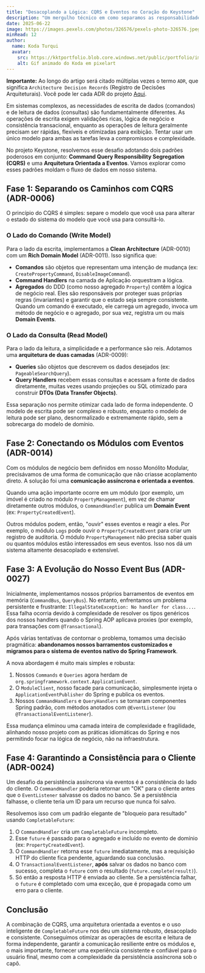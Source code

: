 ```yaml
---
title: "Desacoplando a Lógica: CQRS e Eventos no Coração do Keystone"
description: "Um mergulho técnico em como separamos as responsabilidades de leitura e escrita com CQRS e construímos um sistema reativo e resiliente usando uma arquitetura orientada a eventos, incluindo nossa jornada de um event bus customizado para a solução nativa do Spring."
date: 2025-06-22
image: https://images.pexels.com/photos/326576/pexels-photo-326576.jpeg?auto=compress&cs=tinysrgb&w=1260&h=750&dpr=1
minRead: 12
author:
  name: Koda Turqui
  avatar:
    src: https://kktportfolio.blob.core.windows.net/public/portfolio/images/Vdeo_Animado_Pronto-ezgif.webp
    alt: Gif animado do Koda em pixelart
---
```


**Importante:** Ao longo do artigo será citado múltiplas vezes o termo `ADR`, que significa `Architecture Decision Records` (Registro de Decisões Arquiteturais). Você pode ler cada ADR do projeto [Aqui](https://github.com/koda-kaolinite/keystone_api/tree/main/docs/ARCHITECTURE-DESICION-LOG).

Em sistemas complexos, as necessidades de escrita de dados (comandos) e de leitura de dados (consultas) são fundamentalmente diferentes. As operações de escrita exigem validações ricas, lógica de negócio e consistência transacional, enquanto as operações de leitura geralmente precisam ser rápidas, flexíveis e otimizadas para exibição. Tentar usar um único modelo para ambas as tarefas leva a compromissos e complexidade.

No projeto Keystone, resolvemos esse desafio adotando dois padrões poderosos em conjunto: **Command Query Responsibility Segregation (CQRS)** e uma **Arquitetura Orientada a Eventos**. Vamos explorar como esses padrões moldam o fluxo de dados em nosso sistema.

## Fase 1: Separando os Caminhos com CQRS (ADR-0006)

O princípio do CQRS é simples: separe o modelo que você usa para alterar o estado do sistema do modelo que você usa para consultá-lo.

### O Lado do Comando (Write Model)

Para o lado da escrita, implementamos a **Clean Architecture** (ADR-0010) com um **Rich Domain Model** (ADR-0011). Isso significa que:

-   **Comandos** são objetos que representam uma intenção de mudança (ex: `CreatePropertyCommand`, `DisableImageCommand`).
-   **Command Handlers** na camada de Aplicação orquestram a lógica.
-   **Agregados** do DDD (como nosso agregado `Property`) contêm a lógica de negócio real. Eles são responsáveis por proteger suas próprias regras (invariantes) e garantir que o estado seja sempre consistente. Quando um comando é executado, ele carrega um agregado, invoca um método de negócio e o agregado, por sua vez, registra um ou mais **Domain Events**.

### O Lado da Consulta (Read Model)

Para o lado da leitura, a simplicidade e a performance são reis. Adotamos uma **arquitetura de duas camadas** (ADR-0009):

-   **Queries** são objetos que descrevem os dados desejados (ex: `PageableSearchQuery`).
-   **Query Handlers** recebem essas consultas e acessam a fonte de dados diretamente, muitas vezes usando projeções ou SQL otimizado para construir **DTOs (Data Transfer Objects)**.

Essa separação nos permite otimizar cada lado de forma independente. O modelo de escrita pode ser complexo e robusto, enquanto o modelo de leitura pode ser plano, desnormalizado e extremamente rápido, sem a sobrecarga do modelo de domínio.

## Fase 2: Conectando os Módulos com Eventos (ADR-0014)

Com os módulos de negócio bem definidos em nosso Monólito Modular, precisávamos de uma forma de comunicação que não criasse acoplamento direto. A solução foi uma **comunicação assíncrona e orientada a eventos**.

Quando uma ação importante ocorre em um módulo (por exemplo, um imóvel é criado no módulo `PropertyManagement`), em vez de chamar diretamente outros módulos, o `CommandHandler` publica um **Domain Event** (ex: `PropertyCreatedEvent`).

Outros módulos podem, então, "ouvir" esses eventos e reagir a eles. Por exemplo, o módulo `Logs` pode ouvir o `PropertyCreatedEvent` para criar um registro de auditoria. O módulo `PropertyManagement` não precisa saber quais ou quantos módulos estão interessados em seus eventos. Isso nos dá um sistema altamente desacoplado e extensível.

## Fase 3: A Evolução do Nosso Event Bus (ADR-0027)

Inicialmente, implementamos nossos próprios barramentos de eventos em memória (`CommandBus`, `QueryBus`). No entanto, enfrentamos um problema persistente e frustrante: `IllegalStateException: No handler for class...`. Essa falha ocorria devido à complexidade de resolver os tipos genéricos dos nossos handlers quando o Spring AOP aplicava proxies (por exemplo, para transações com `@Transactional`).

Após várias tentativas de contornar o problema, tomamos uma decisão pragmática: **abandonamos nossos barramentos customizados e migramos para o sistema de eventos nativo do Spring Framework**.

A nova abordagem é muito mais simples e robusta:
1.  Nossos `Commands` e `Queries` agora herdam de `org.springframework.context.ApplicationEvent`.
2.  O `ModuleClient`, nosso facade para comunicação, simplesmente injeta o `ApplicationEventPublisher` do Spring e publica os eventos.
3.  Nossos `CommandHandlers` e `QueryHandlers` se tornaram componentes Spring padrão, com métodos anotados com `@EventListener` (ou `@TransactionalEventListener`).

Essa mudança eliminou uma camada inteira de complexidade e fragilidade, alinhando nosso projeto com as práticas idiomáticas do Spring e nos permitindo focar na lógica de negócio, não na infraestrutura.

## Fase 4: Garantindo a Consistência para o Cliente (ADR-0024)

Um desafio da persistência assíncrona via eventos é a consistência do lado do cliente. O `CommandHandler` poderia retornar um "OK" para o cliente antes que o `EventListener` salvasse os dados no banco. Se a persistência falhasse, o cliente teria um ID para um recurso que nunca foi salvo.

Resolvemos isso com um padrão elegante de "bloqueio para resultado" usando `CompletableFuture`:
1.  O `CommandHandler` cria um `CompletableFuture` incompleto.
2.  Esse `future` é passado para o agregado e incluído no evento de domínio (ex: `PropertyCreatedEvent`).
3.  O `CommandHandler` retorna esse `future` imediatamente, mas a requisição HTTP do cliente fica pendente, aguardando sua conclusão.
4.  O `TransactionalEventListener`, **após** salvar os dados no banco com sucesso, completa o `future` com o resultado (`future.complete(result)`).
5.  Só então a resposta HTTP é enviada ao cliente. Se a persistência falhar, o `future` é completado com uma exceção, que é propagada como um erro para o cliente.

## Conclusão

A combinação de CQRS, uma arquitetura orientada a eventos e o uso inteligente de `CompletableFuture` nos deu um sistema robusto, desacoplado e consistente. Conseguimos otimizar as operações de escrita e leitura de forma independente, garantir a comunicação resiliente entre os módulos e, o mais importante, fornecer uma experiência consistente e confiável para o usuário final, mesmo com a complexidade da persistência assíncrona sob o capô.
